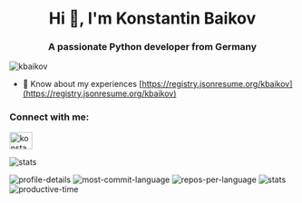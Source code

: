 <h1 align="center">Hi 👋, I'm Konstantin Baikov</h1>
<h3 align="center">A passionate Python developer from Germany</h3>

<p align="left"> <img src="https://komarev.com/ghpvc/?username=kbaikov&label=Profile%20views&color=0e75b6&style=flat" alt="kbaikov" /> </p>

- 📄 Know about my experiences [https://registry.jsonresume.org/kbaikov](https://registry.jsonresume.org/kbaikov)

<p align="left">
<h3 align="left">Connect with me:</h3>
<a href="https://linkedin.com/in/konstantinbaikov" target="blank"><img align="center" src="https://cdn.jsdelivr.net/npm/simple-icons@3.0.1/icons/linkedin.svg" alt="konstantinbaikov" height="30" width="40" /></a>
</p>

![stats](https://github-readme-stats.vercel.app/api?username=kbaikov&show_icons=true&theme=solarized-dark)

![profile-details](https://github-profile-summary-cards.vercel.app/api/cards/profile-details?username=kbaikov&theme=solarized_dark)
![most-commit-language](https://github-profile-summary-cards.vercel.app/api/cards/most-commit-language?username=kbaikov&theme=solarized_dark)
![repos-per-language](https://github-profile-summary-cards.vercel.app/api/cards/repos-per-language?username=kbaikov&theme=solarized_dark)
![stats](https://github-profile-summary-cards.vercel.app/api/cards/stats?username=kbaikov&theme=solarized_dark)
![productive-time](https://github-profile-summary-cards.vercel.app/api/cards/productive-time?username=kbaikov&theme=solarized_dark)
